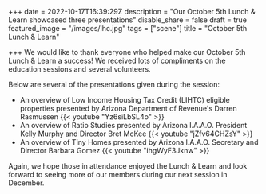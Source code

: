 +++
date = 2022-10-17T16:39:29Z
description = "Our October 5th Lunch & Learn showcased three presentations"
disable_share = false
draft = true
featured_image = "/images/lhc.jpg"
tags = ["scene"]
title = "October 5th Lunch & Learn"

+++
We would like to thank everyone who helped make our October 5th Lunch & Learn a success!  We received lots of compliments on the education sessions and several volunteers.

Below are several of the presentations given during the session:

* An overview of Low Income Housing Tax Credit (LIHTC) eligible properties presented by Arizona Department of Revenue's Darren Rasmussen {{< youtube "Yz6siLbSL4o" >}}
* An overview of Ratio Studies presented by Arizona I.A.A.O. President Kelly Murphy and Director Bret McKee {{< youtube "jZfv64CHZsY" >}}
* An overview of Tiny Homes presented by Arizona I.A.A.O. Secretary and Director Barbara Gomez {{< youtube "ihgWyF3Jknw" >}}

Again, we hope those in attendance enjoyed the Lunch & Learn and look forward to seeing more of our members during our next session in December.
